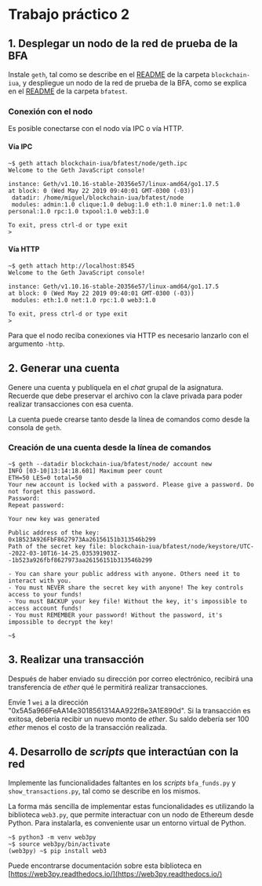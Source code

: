 # Trabajo práctico 2

## 1. Desplegar un nodo de la red de prueba de la BFA

Instale `geth`, tal como se describe en el [README](../../blockchain-iua/README.md) de la carpeta `blockchain-iua`, y despliegue un nodo de la red de prueba de la BFA, como se explica en el [README](../../blockchain-iua/bfatest/README.md) de la carpeta `bfatest`.

### Conexión con el nodo

Es posible conectarse con el nodo vía IPC o vía HTTP.

#### Vía IPC

```console
~$ geth attach blockchain-iua/bfatest/node/geth.ipc 
Welcome to the Geth JavaScript console!

instance: Geth/v1.10.16-stable-20356e57/linux-amd64/go1.17.5
at block: 0 (Wed May 22 2019 09:40:01 GMT-0300 (-03))
 datadir: /home/miguel/blockchain-iua/bfatest/node
 modules: admin:1.0 clique:1.0 debug:1.0 eth:1.0 miner:1.0 net:1.0 personal:1.0 rpc:1.0 txpool:1.0 web3:1.0

To exit, press ctrl-d or type exit
> 
```

#### Vía HTTP

```console
~$ geth attach http://localhost:8545
Welcome to the Geth JavaScript console!

instance: Geth/v1.10.16-stable-20356e57/linux-amd64/go1.17.5
at block: 0 (Wed May 22 2019 09:40:01 GMT-0300 (-03))
 modules: eth:1.0 net:1.0 rpc:1.0 web3:1.0

To exit, press ctrl-d or type exit
>  
```

Para que el nodo reciba conexiones via HTTP es necesario lanzarlo con el argumento `-http`.

## 2. Generar una cuenta

Genere una cuenta y publíquela en el *chat* grupal de la asignatura.
Recuerde que debe preservar el archivo con la clave privada para poder realizar transacciones con esa cuenta.

La cuenta puede crearse tanto desde la línea de comandos como desde la consola de `geth`.

### Creación de una cuenta desde la línea de comandos

```console
~$ geth --datadir blockchain-iua/bfatest/node/ account new
INFO [03-10|13:14:18.601] Maximum peer count                       ETH=50 LES=0 total=50
Your new account is locked with a password. Please give a password. Do not forget this password.
Password: 
Repeat password: 

Your new key was generated

Public address of the key:   0x1B523A926FbF8627973Aa26156151b313546b299
Path of the secret key file: blockchain-iua/bfatest/node/keystore/UTC--2022-03-10T16-14-25.035391903Z--1b523a926fbf8627973aa26156151b313546b299

- You can share your public address with anyone. Others need it to interact with you.
- You must NEVER share the secret key with anyone! The key controls access to your funds!
- You must BACKUP your key file! Without the key, it's impossible to access account funds!
- You must REMEMBER your password! Without the password, it's impossible to decrypt the key!

~$ 
```

## 3. Realizar una transacción

Después de haber enviado su dirección por correo electrónico, recibirá una transferencia de *ether* qué le permitirá realizar transacciones.

Envíe 1 `wei` a la dirección "0x5A5a966FeAA14e3018561314AA922f8e3A1E890d". Si la transacción es exitosa, debería recibir un nuevo monto de *ether*. Su saldo debería ser 100 *ether* menos el costo de la transacción realizada.

## 4. Desarrollo de *scripts* que interactúan con la red

Implemente las funcionalidades faltantes en los *scripts* `bfa_funds.py` y `show_transactions.py`, tal como se describe en los mismos.

La forma más sencilla de implementar estas funcionalidades es utilizando la biblioteca `web3.py`, que permite interactuar con un nodo de Ethereum desde Python. Para instalarla, es conveniente usar un entorno virtual de Python.

```console
~$ python3 -m venv web3py
~$ source web3py/bin/activate
(web3py) ~$ pip install web3
```

Puede encontrarse documentación sobre esta biblioteca en [https://web3py.readthedocs.io/](https://web3py.readthedocs.io/)
